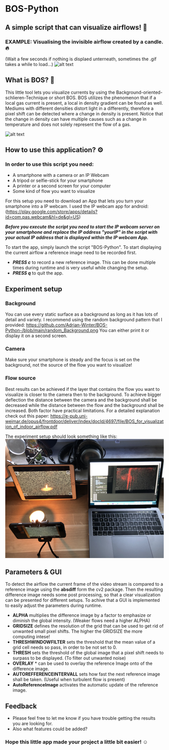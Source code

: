 # BOS-Python
## A simple script that can visualize airflows! 💨 

### EXAMPLE: Visualising the invisible airflow created by a candle.🔥 
(Wait a few seconds if nothing is displaed unterneath, sometimes the .gif takes a while to load...)
![alt text](https://github.com/Adrian-Winter/BOS-Python-/blob/main/app_in_action.gif)

## What is BOS? 🧐
This little tool lets you visualize currents by using the Background-oriented-schlieren-Technique or short BOS. BOS utilizes the phenomenon that if a local gas current is present, a local in density gradient can be found as well. Mediums with different densities distort light in a differently, therefore a pixel shift can be detected where a change in density is present. Notice that the change in density can have multiple causes such as a change in temperature and does not solely represent the flow of a gas.

![alt text](https://www.dlr.de/as/en/Portaldata/5/Resources/images/abteilungen/abt_ev/artikel/BOS_en_img1.jpg)

## How to use this application? ⚙️

### In order to use this script you need:

* A smartphone with a camera or an IP Webcam 
* A tripod or selfie-stick for your smartphone
* A printer or a second screen for your computer
* Some kind of flow you want to visualize

For this setup you need to download an App that lets you turn your smartphone into a IP webcam. I used the IP webcam app for android: 
(https://play.google.com/store/apps/details?id=com.pas.webcam&hl=de&gl=US)

___Before you execute the script you need to start the IP webcam server on your smartphone and replace the IP address "yourIP" in the script with your actual IP address that is displayed within the IP webcam App.___

To start the app, simply launch the script "BOS-Python".
To start displaying the current airflow a reference image need to be recorded first.

* ___PRESS c___ to record a new reference image. This can be done multiple times during runtime and is very useful while changing the setup. 
* ___PRESS q___ to quit the app. 

## Experiment setup 

### Background 
You can use every static surface as a background as long as it has lots of detail and variety. I recommend using the random background pattern that I provided: https://github.com/Adrian-Winter/BOS-Python-/blob/main/random_Background.png
You can either print it or display it on a second screen. 

### Camera
Make sure your smartphone is steady and the focus is set on the background, not the source of the flow you want to visualize! 

### Flow source 
Best results can be achieved if the layer that contains the flow you want to visualize is closer to the camera then to the background. To achieve bigger deflection the distance between the camera and the background shall be decreased while the distance between the flow and the background shall be increased. Both factor have practical limitations. For a detailed explanation check out this paper: https://e-pub.uni-weimar.de/opus4/frontdoor/deliver/index/docId/4697/file/BOS_for_visualization_of_indoor_airflow.pdf


The experiment setup should look something like this:
![alt text](https://github.com/Adrian-Winter/BOS-Python-/blob/main/experiment_setup.jpg)

## Parameters & GUI 
To detect the airflow the current frame of the video stream is compared to a reference image using the __absdiff__ form the cv2 package. Then the resulting difference image needs some post processing, so that a clear visualization can be presented for different setups. To achive that a GUI is implemented to easily adjust the parameters during runtime. 

* __ALPHA__ multiplies the difference image by a factor to emphasize or diminish the global intensity. (Weaker flows need a higher ALPHA)
* __GRIDSIZE__ defines the resolution of the grid that can be used to get rid of unwanted small pixel shifts. The higher the GRIDSIZE the more computing intese!
* __THRESHWINDOWFILTER__ sets the threshold that the mean value of a grid cell needs so pass, in order to be not set to 0. 
* __THRESH__ sets the threshold of the global image that a pixel shift needs to surpass to be displayed. (To filter out unwanted noise)
* __OVERLAY__ * can be used to overlay the reference Image onto of the difference image. 
* __AUTOREFFERENCEINTERVALL__ sets how fast the next reference image shall be taken. (Useful when turbulent flow is present)
* __AutoReferenceImage__ activates the automatic update of the reference image. 


## Feedback 
* Please feel free to let me know if you have trouble getting the results you are looking for. 
* Also what features could be added? 

### Hope this little app made your project a little bit easier! ☺️



